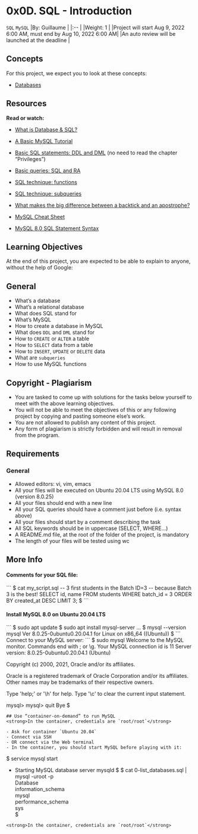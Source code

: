 # 0x0D. SQL - Introduction
`SQL` `MySQL`
|By: Guillaume								 |
|:--									 |
|Weight: 1								 |
|Project will start Aug 9, 2022 6:00 AM, must end by Aug 10, 2022 6:00 AM|
|An auto review will be launched at the deadline			 |

## Concepts
For this project, we expect you to look at these concepts:

- [Databases](https://alx-intranet.hbtn.io/concepts/556)

## Resources
<strong>Read or watch:</strong>

- [What is Database & SQL?](https://www.youtube.com/watch?v=FR4QIeZaPeM)

- [A Basic MySQL Tutorial](https://www.digitalocean.com/community/tutorials/how-to-install-mysql-on-ubuntu-20-04)

- [Basic SQL statements: DDL and DML](https://web.csulb.edu/colleges/coe/cecs/dbdesign/dbdesign.php?page=sql/ddldml.php) (no need to read the chapter “Privileges”)

- [Basic queries: SQL and RA](https://web.csulb.edu/colleges/coe/cecs/dbdesign/dbdesign.php?page=sql/queries.php)

- [SQL technique: functions](https://web.csulb.edu/colleges/coe/cecs/dbdesign/dbdesign.php?page=sql/functions.php)

- [SQL technique: subqueries](https://web.csulb.edu/colleges/coe/cecs/dbdesign/dbdesign.php?page=sql/subqueries.php)

- [What makes the big difference between a backtick and an apostrophe?](https://stackoverflow.com/questions/29402361/what-makes-the-big-difference-between-a-backtick-and-an-apostrophe/29402458)

- [MySQL Cheat Sheet](https://intellipaat.com/mediaFiles/2019/02/SQL-Commands-Cheat-Sheet.pdf)

- [MySQL 8.0 SQL Statement Syntax](https://dev.mysql.com/doc/refman/8.0/en/sql-statements.html)

## Learning Objectives
At the end of this project, you are expected to be able to explain to anyone, without the help of Google:

## General
- What’s a database
- What’s a relational database
- What does SQL stand for
- What’s MySQL
- How to create a database in MySQL
- What does `DDL` and `DML` stand for
- How to `CREATE` or `ALTER` a table
- How to `SELECT` data from a table
- How to `INSERT`, `UPDATE` or `DELETE` data
- What are `subqueries`
- How to use MySQL functions

## Copyright - Plagiarism
- You are tasked to come up with solutions for the tasks below yourself to meet with the above learning objectives.
- You will not be able to meet the objectives of this or any following project by copying and pasting someone else’s work.
- You are not allowed to publish any content of this project.
- Any form of plagiarism is strictly forbidden and will result in removal from the program.

## Requirements
### General
- Allowed editors: vi, vim, emacs
- All your files will be executed on Ubuntu 20.04 LTS using MySQL 8.0 (version 8.0.25)
- All your files should end with a new line
- All your SQL queries should have a comment just before (i.e. syntax above)
- All your files should start by a comment describing the task
- All SQL keywords should be in uppercase (SELECT, WHERE…)
- A README.md file, at the root of the folder of the project, is mandatory
- The length of your files will be tested using wc

## More Info
<h4>Comments for your SQL file:</h4>
```
$ cat my_script.sql
-- 3 first students in the Batch ID=3
-- because Batch 3 is the best!
SELECT id, name FROM students WHERE batch_id = 3 ORDER BY created_at DESC LIMIT 3;
$
```
<h4>Install MySQL 8.0 on Ubuntu 20.04 LTS</h4>
```
$ sudo apt update
$ sudo apt install mysql-server
...
$ mysql --version
mysql  Ver 8.0.25-0ubuntu0.20.04.1 for Linux on x86_64 ((Ubuntu))
$
```
Connect to your MySQL server:
```
$ sudo mysql
Welcome to the MySQL monitor.  Commands end with ; or \g.
Your MySQL connection id is 11
Server version: 8.0.25-0ubuntu0.20.04.1 (Ubuntu)

Copyright (c) 2000, 2021, Oracle and/or its affiliates.

Oracle is a registered trademark of Oracle Corporation and/or its
affiliates. Other names may be trademarks of their respective
owners.

Type 'help;' or '\h' for help. Type '\c' to clear the current input statement.

mysql>
mysql> quit
Bye
$
```
## Use “container-on-demand” to run MySQL
<strong>In the container, credentials are `root/root`</strong>

- Ask for container `Ubuntu 20.04`
- Connect via SSH
- OR connect via the Web terminal
- In the container, you should start MySQL before playing with it:
```
$ service mysql start                                                   
 * Starting MySQL database server mysqld 
$
$ cat 0-list_databases.sql | mysql -uroot -p                               
Database                                                                        
information_schema                                                             
mysql                                                                           
performance_schema                                                              
sys                      
$
```
<strong>In the container, credentials are `root/root`</strong>
